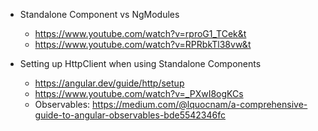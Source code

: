 - Standalone Component vs NgModules
    - https://www.youtube.com/watch?v=rproG1_TCek&t
    - https://www.youtube.com/watch?v=RPRbkTl38vw&t

- Setting up HttpClient when using Standalone Components
    - https://angular.dev/guide/http/setup
    - https://www.youtube.com/watch?v=_PXwI8ogKCs
    - Observables: https://medium.com/@lquocnam/a-comprehensive-guide-to-angular-observables-bde5542346fc